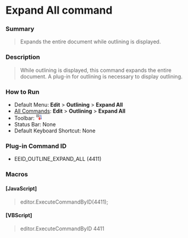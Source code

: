 # Expand All command

### Summary

> Expands the entire document while outlining is displayed.

### Description

> While outlining is displayed, this command expands the entire document. A plug-in for outlining is necessary to display outlining.

### How to Run

- Default Menu: **Edit** \> **Outlining** \> **Expand All**
- [All Commands](../tools/all_commands): **Edit** \> **Outlining** \> **Expand All**
- Toolbar: ![](../../images/outline_exp.gif)
- Status Bar: None
- Default Keyboard Shortcut: None

### Plug-in Command ID

- EEID\_OUTLINE\_EXPAND\_ALL (4411)

### Macros

#### \[JavaScript\]

> editor.ExecuteCommandByID(4411);

#### \[VBScript\]

> editor.ExecuteCommandByID 4411
